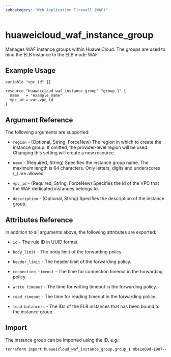 ```yaml
---
subcategory: "Web Application Firewall (WAF)"
---
```


# huaweicloud_waf_instance_group

Manages WAF instance groups within HuaweiCloud. The groups are used to bind the ELB instance to the ELB mode WAF.

## Example Usage

```hcl
variable "vpc_id" {}

resource "huaweicloud_waf_instance_group" "group_1" {
  name   = "example_name"
  vpc_id = var.vpc_id
}
```

## Argument Reference

The following arguments are supported:

* `region` - (Optional, String, ForceNew) The region in which to create the instance group.
  If omitted, the provider-level region will be used. Changing this setting will create a new resource.

* `name` - (Required, String) Specifies the instance group name.
  The maximum length is 64 characters. Only letters, digits and underscores (_) are allowed.

* `vpc_id` - (Required, String, ForceNew) Specifies the id of the VPC that the WAF dedicated instances belongs to.

* `description` - (Optional, String) Specifies the description of the instance group.

## Attributes Reference

In addition to all arguments above, the following attributes are exported:

* `id` - The rule ID in UUID format.

* `body_limit` - The body limit of the forwarding policy.

* `header_limit` - The header limit of the forwarding policy.

* `connection_timeout` - The time for connection timeout in the forwarding policy.

* `write_timeout` - The time for writing timeout in the forwarding policy.

* `read_timeout` - The time for reading timeout in the forwarding policy.

* `load_balancers` - The IDs of the ELB instances that has been bound to the instance group.

## Import

The instance group can be imported using the ID, e.g.:

```sh
terraform import huaweicloud_waf_instance_group.group_1 0be1e69d-1987-4d9c-9dc5-fc7eed592398
```
